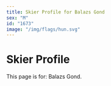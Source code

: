 ```yaml
---
title: Skier Profile for Balazs Gond
sex: "M"
id: "1673"
image: "/img/flags/hun.svg" 
---
```


# Skier Profile

This page is for: Balazs Gond.
    